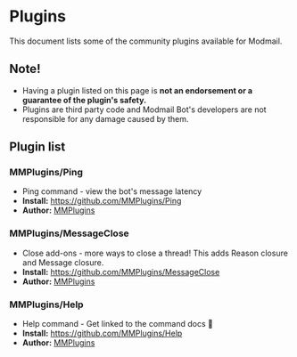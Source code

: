 # Plugins
This document lists some of the community plugins available for Modmail.

## Note!
* Having a plugin listed on this page is **not an endorsement or a guarantee of the plugin's safety.**
* Plugins are third party code and Modmail Bot's developers are not responsible for any damage caused by them.

## Plugin list

### MMPlugins/Ping
* Ping command - view the bot's message latency
* **Install:** https://github.com/MMPlugins/Ping
* **Author:** [MMPlugins](https://github.com/MMPlugins)

### MMPlugins/MessageClose
* Close add-ons - more ways to close a thread! This adds Reason closure and Message closure.
* **Install:** https://github.com/MMPlugins/MessageClose
* **Author:** [MMPlugins](https://github.com/MMPlugins)

### MMPlugins/Help
* Help command - Get linked to the command docs 🎉
* **Install:** https://github.com/MMPlugins/Help
* **Author:** [MMPlugins](https://github.com/MMPlugins)
